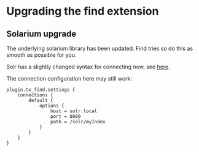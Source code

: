 # Upgrading the find extension

## Solarium upgrade

The underlying solarium library has been updated. Find tries so do this as smooth as possible
for you.

Solr has a slightly changed syntax for connecting now, see [here](https://solarium.readthedocs.io/en/stable/getting-started/#pitfall-when-upgrading-from-earlier-versions-to-5x).

The connection configuration here may still work:

```
plugin.tx_find.settings {
    connections {
        default {
            options {
                host = solr.local
                port = 8080
                path = /solr/myIndex
            }
        }
    }
}
```
